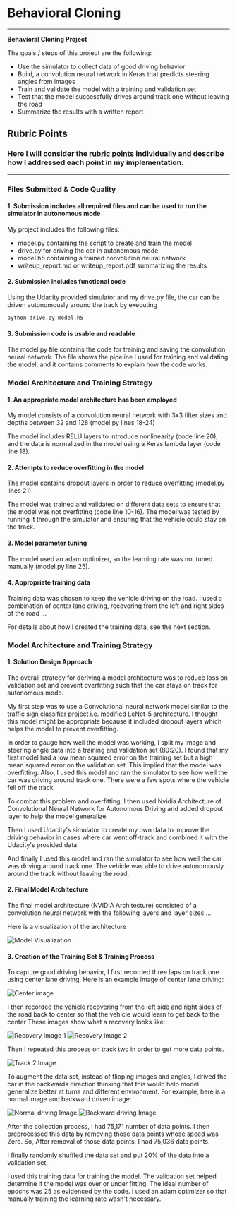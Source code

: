 # **Behavioral Cloning** 

---

**Behavioral Cloning Project**

The goals / steps of this project are the following:
* Use the simulator to collect data of good driving behavior
* Build, a convolution neural network in Keras that predicts steering angles from images
* Train and validate the model with a training and validation set
* Test that the model successfully drives around track one without leaving the road
* Summarize the results with a written report


[//]: # (Image References)

[image1]: ./examples/architecture.png "Model Visualization"
[image2]: ./examples/center.jpg "Center image"
[image3]: ./examples/left.jpg "Recovery Image 1"
[image4]: ./examples/right.jpg "Recovery Image 2"
[image5]: ./examples/center_track2.jpg "Track 2 Image"
[image6]: ./examples/center_forward.jpg "Normal driving Image"
[image7]: ./examples/center_backward.jpg "Backward driving Image"

## Rubric Points
### Here I will consider the [rubric points](https://review.udacity.com/#!/rubrics/432/view) individually and describe how I addressed each point in my implementation.  

---
### Files Submitted & Code Quality

#### 1. Submission includes all required files and can be used to run the simulator in autonomous mode

My project includes the following files:
* model.py containing the script to create and train the model
* drive.py for driving the car in autonomous mode
* model.h5 containing a trained convolution neural network 
* writeup_report.md or writeup_report.pdf summarizing the results

#### 2. Submission includes functional code
Using the Udacity provided simulator and my drive.py file, the car can be driven autonomously around the track by executing 
```sh
python drive.py model.h5
```

#### 3. Submission code is usable and readable

The model.py file contains the code for training and saving the convolution neural network. The file shows the pipeline I used for training and validating the model, and it contains comments to explain how the code works.

### Model Architecture and Training Strategy

#### 1. An appropriate model architecture has been employed

My model consists of a convolution neural network with 3x3 filter sizes and depths between 32 and 128 (model.py lines 18-24) 

The model includes RELU layers to introduce nonlinearity (code line 20), and the data is normalized in the model using a Keras lambda layer (code line 18). 

#### 2. Attempts to reduce overfitting in the model

The model contains dropout layers in order to reduce overfitting (model.py lines 21). 

The model was trained and validated on different data sets to ensure that the model was not overfitting (code line 10-16). The model was tested by running it through the simulator and ensuring that the vehicle could stay on the track.

#### 3. Model parameter tuning

The model used an adam optimizer, so the learning rate was not tuned manually (model.py line 25).

#### 4. Appropriate training data

Training data was chosen to keep the vehicle driving on the road. I used a combination of center lane driving, recovering from the left and right sides of the road ... 

For details about how I created the training data, see the next section. 

### Model Architecture and Training Strategy

#### 1. Solution Design Approach

The overall strategy for deriving a model architecture was to reduce loss on validation set and prevent overfitting such that the car stays on track for autonomous mode.

My first step was to use a Convolutional neural network model similar to the traffic sign classifier project i.e. modified LeNet-5 architecture. I thought this model might be appropriate because it included dropout layers which helps the model to prevent overfitting.

In order to gauge how well the model was working, I split my image and steering angle data into a training and validation set (80:20). I found that my first model had a low mean squared error on the training set but a high mean squared error on the validation set. This implied that the model was overfitting. Also, I used this model and ran the simulator to see how well the car was driving around track one. There were a few spots where the vehicle fell off the track

To combat this problem and overfitting, I then used Nvidia Architecture of Convolutional Neural Network for Autonomous Driving and added dropout layer to help the model generalize.

Then I used Udacity's simulator to create my own data to improve the driving behavior in cases where car went off-track and combined it with the Udacity's provided data. 

And finally I used this model and ran the simulator to see how well the car was driving around track one. The vehicle was able to drive autonomously around the track without leaving the road.

#### 2. Final Model Architecture

The final model architecture (NVIDIA Architecture) consisted of a convolution neural network with the following layers and layer sizes ...

Here is a visualization of the architecture

![Model Visualization][image1]

#### 3. Creation of the Training Set & Training Process

To capture good driving behavior, I first recorded three laps on track one using center lane driving. Here is an example image of center lane driving:

![Center image][image2]

I then recorded the vehicle recovering from the left side and right sides of the road back to center so that the vehicle would learn to get back to the center These images show what a recovery looks like:

![Recovery Image 1][image3]
![Recovery Image 2][image4]

Then I repeated this process on track two in order to get more data points.

![Track 2 Image][image5]

To augment the data set, instead of flipping images and angles, I drived the car in the backwards direction thinking that this would help model generalize better at turns and different environment. For example, here is a normal image and backward driven image:

![Normal driving Image][image6]
![Backward driving Image][image7]

After the collection process, I had 75,171 number of data points. I then preprocessed this data by removing those data points whose speed was Zero. So, After removal of those data points, I had 75,036 data points.

I finally randomly shuffled the data set and put 20% of the data into a validation set. 

I used this training data for training the model. The validation set helped determine if the model was over or under fitting. The ideal number of epochs was 25 as evidenced by the code. I used an adam optimizer so that manually training the learning rate wasn't necessary.
